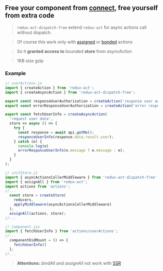 ## Free your component from [connect](https://github.com/reactjs/react-redux), free yourself from extra code

> `redux-act-dispatch-free` extend `redux-act` for async actions call without dispatch.

> Of course this work only with [assigned](https://github.com/pauldijou/redux-act#assignallactioncreators-stores) or [bonded](https://github.com/pauldijou/redux-act#bindallactioncreators-stores) actions

> So it **granted access to** bounded **store** from *asyncAction*

> 1KB size gzip

### Example
```javascript
// userActions.js
import { createAction } from 'redux-act';
import { createAsyncAction } from 'redux-act-dispatch-free';

export const responseUserAuthorization = createAction('response user authorization');
export const errorResponceUserAuthorization = createAction('error response user authorization');

export const fetchUserInfo = createAsyncAction(
  'request user data',
  store => async () => {
    try {
      const response = await api.getMe();
      responceUserInfo(response.data.result.user);
    } catch (e) {
      console.log(e)
      errorResponceUserInfo(e.message ? e.message : e);
    }
  }
);
```

```javascript
// initStore.js
import { asyncActionsCallerMiddleware } from 'redux-act-dispatch-free';
import { assignAll } from 'redux-act';
import actions from 'actions';
//...
  const store = createStore(
    reducers,
    applyMiddleware(asyncActionsCallerMiddleware)
  );
  assignAll(actions, store);
//...
```

```javascript
// Component.jsx
import { fetchUserInfo } from 'actions/userActions';
//...
  componentDidMount = () => {
    fetchUserInfo()
  };
//...
```

> **Attentions:** *bindAll* and *assignAll* not work with [SSR](http://redux.js.org/docs/recipes/ServerRendering.html)